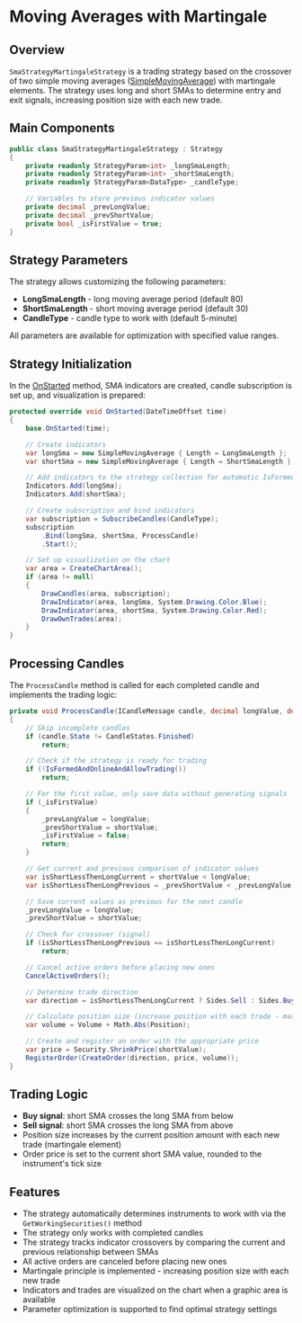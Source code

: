 # Moving Averages with Martingale

## Overview

`SmaStrategyMartingaleStrategy` is a trading strategy based on the crossover of two simple moving averages ([SimpleMovingAverage](xref:StockSharp.Algo.Indicators.SimpleMovingAverage)) with martingale elements. The strategy uses long and short SMAs to determine entry and exit signals, increasing position size with each new trade.

## Main Components

```cs
public class SmaStrategyMartingaleStrategy : Strategy
{
	private readonly StrategyParam<int> _longSmaLength;
	private readonly StrategyParam<int> _shortSmaLength;
	private readonly StrategyParam<DataType> _candleType;

	// Variables to store previous indicator values
	private decimal _prevLongValue;
	private decimal _prevShortValue;
	private bool _isFirstValue = true;
}
```

## Strategy Parameters

The strategy allows customizing the following parameters:

- **LongSmaLength** - long moving average period (default 80)
- **ShortSmaLength** - short moving average period (default 30)
- **CandleType** - candle type to work with (default 5-minute)

All parameters are available for optimization with specified value ranges.

## Strategy Initialization

In the [OnStarted](xref:StockSharp.Algo.Strategies.Strategy.OnStarted(System.DateTimeOffset)) method, SMA indicators are created, candle subscription is set up, and visualization is prepared:

```cs
protected override void OnStarted(DateTimeOffset time)
{
	base.OnStarted(time);

	// Create indicators
	var longSma = new SimpleMovingAverage { Length = LongSmaLength };
	var shortSma = new SimpleMovingAverage { Length = ShortSmaLength };

	// Add indicators to the strategy collection for automatic IsFormed tracking
	Indicators.Add(longSma);
	Indicators.Add(shortSma);

	// Create subscription and bind indicators
	var subscription = SubscribeCandles(CandleType);
	subscription
		.Bind(longSma, shortSma, ProcessCandle)
		.Start();

	// Set up visualization on the chart
	var area = CreateChartArea();
	if (area != null)
	{
		DrawCandles(area, subscription);
		DrawIndicator(area, longSma, System.Drawing.Color.Blue);
		DrawIndicator(area, shortSma, System.Drawing.Color.Red);
		DrawOwnTrades(area);
	}
}
```

## Processing Candles

The `ProcessCandle` method is called for each completed candle and implements the trading logic:

```cs
private void ProcessCandle(ICandleMessage candle, decimal longValue, decimal shortValue)
{
	// Skip incomplete candles
	if (candle.State != CandleStates.Finished)
		return;

	// Check if the strategy is ready for trading
	if (!IsFormedAndOnlineAndAllowTrading())
		return;

	// For the first value, only save data without generating signals
	if (_isFirstValue)
	{
		_prevLongValue = longValue;
		_prevShortValue = shortValue;
		_isFirstValue = false;
		return;
	}

	// Get current and previous comparison of indicator values
	var isShortLessThenLongCurrent = shortValue < longValue;
	var isShortLessThenLongPrevious = _prevShortValue < _prevLongValue;

	// Save current values as previous for the next candle
	_prevLongValue = longValue;
	_prevShortValue = shortValue;

	// Check for crossover (signal)
	if (isShortLessThenLongPrevious == isShortLessThenLongCurrent)
		return;

	// Cancel active orders before placing new ones
	CancelActiveOrders();

	// Determine trade direction
	var direction = isShortLessThenLongCurrent ? Sides.Sell : Sides.Buy;

	// Calculate position size (increase position with each trade - martingale approach)
	var volume = Volume + Math.Abs(Position);

	// Create and register an order with the appropriate price
	var price = Security.ShrinkPrice(shortValue);
	RegisterOrder(CreateOrder(direction, price, volume));
}
```

## Trading Logic

- **Buy signal**: short SMA crosses the long SMA from below
- **Sell signal**: short SMA crosses the long SMA from above
- Position size increases by the current position amount with each new trade (martingale element)
- Order price is set to the current short SMA value, rounded to the instrument's tick size

## Features

- The strategy automatically determines instruments to work with via the `GetWorkingSecurities()` method
- The strategy only works with completed candles
- The strategy tracks indicator crossovers by comparing the current and previous relationship between SMAs
- All active orders are canceled before placing new ones
- Martingale principle is implemented - increasing position size with each new trade
- Indicators and trades are visualized on the chart when a graphic area is available
- Parameter optimization is supported to find optimal strategy settings